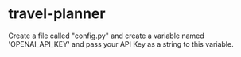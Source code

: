 # travel-planner


Create a file called "config.py" and create a variable named 'OPENAI_API_KEY' and pass your API Key as a string to this variable.

